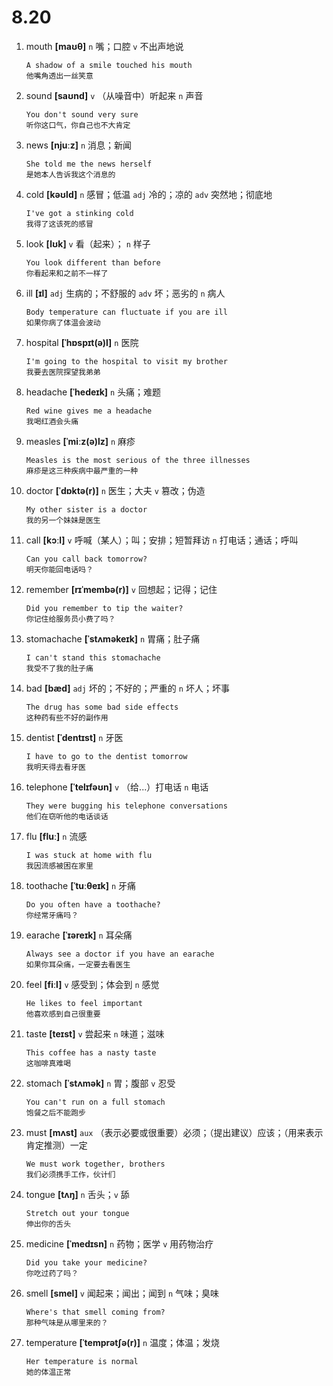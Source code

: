 # 8.20

1. mouth **[maʊθ]** `n` 嘴；口腔 `v` 不出声地说

   ```
   A shadow of a smile touched his mouth
   他嘴角透出一丝笑意
   ```

2. sound **[saʊnd]** `v` （从噪音中）听起来 `n` 声音

   ```
   You don't sound very sure
   听你这口气，你自己也不大肯定
   ```

3. news **[njuːz]** `n` 消息；新闻

   ```
   She told me the news herself
   是她本人告诉我这个消息的
   ```

4. cold **[kəʊld]** `n` 感冒；低温 `adj` 冷的；凉的 `adv` 突然地；彻底地

   ```
   I've got a stinking cold
   我得了这该死的感冒
   ```

5. look **[lʊk]** `v` 看（起来）； `n` 样子

   ```
   You look different than before
   你看起来和之前不一样了
   ```

6. ill **[ɪl]** `adj` 生病的；不舒服的 `adv` 坏；恶劣的 `n` 病人

   ```
   Body temperature can fluctuate if you are ill
   如果你病了体温会波动
   ```

7. hospital **[ˈhɒspɪt(ə)l]** `n` 医院

   ```
   I'm going to the hospital to visit my brother
   我要去医院探望我弟弟
   ```

8. headache **[ˈhedeɪk]** `n` 头痛；难题

   ```
   Red wine gives me a headache
   我喝红酒会头痛
   ```

9. measles **[ˈmiːz(ə)lz]** `n` 麻疹

   ```
   Measles is the most serious of the three illnesses
   麻疹是这三种疾病中最严重的一种
   ```

10. doctor **[ˈdɒktə(r)]** `n` 医生；大夫 `v` 篡改；伪造

    ```
    My other sister is a doctor
    我的另一个妹妹是医生
    ```

11. call **[kɔːl]** `v` 呼喊（某人）；叫；安排；短暂拜访 `n` 打电话；通话；呼叫

    ```
    Can you call back tomorrow?
    明天你能回电话吗？
    ```

12. remember **[rɪˈmembə(r)]** `v` 回想起；记得；记住

    ```
    Did you remember to tip the waiter?
    你记住给服务员小费了吗？
    ```

13. stomachache **[ˈstʌməkeɪk]** `n` 胃痛；肚子痛

    ```
    I can't stand this stomachache
    我受不了我的肚子痛
    ```

14. bad **[bæd]** `adj` 坏的；不好的；严重的 `n` 坏人；坏事

    ```
    The drug has some bad side effects
    这种药有些不好的副作用
    ```

15. dentist **[ˈdentɪst]** `n` 牙医

    ```
    I have to go to the dentist tomorrow
    我明天得去看牙医
    ```

16. telephone **[ˈtelɪfəʊn]** `v` （给...）打电话 `n` 电话

    ```
    They were bugging his telephone conversations
    他们在窃听他的电话谈话
    ```

17. flu **[fluː]** `n` 流感

    ```
    I was stuck at home with flu
    我因流感被困在家里
    ```

18. toothache **[ˈtuːθeɪk]** `n` 牙痛

    ```
    Do you often have a toothache?
    你经常牙痛吗？
    ```

19. earache **[ˈɪəreɪk]** `n` 耳朵痛

    ```
    Always see a doctor if you have an earache
    如果你耳朵痛，一定要去看医生
    ```

20. feel **[fiːl]** `v` 感受到；体会到 `n` 感觉

    ```
    He likes to feel important
    他喜欢感到自己很重要
    ```

21. taste **[teɪst]** `v` 尝起来 `n` 味道；滋味

    ```
    This coffee has a nasty taste
    这咖啡真难喝
    ```

22. stomach **[ˈstʌmək]** `n` 胃；腹部 `v` 忍受

    ```
    You can't run on a full stomach
    饱餐之后不能跑步
    ```

23. must **[mʌst]** `aux` （表示必要或很重要）必须；（提出建议）应该；（用来表示肯定推测）一定

    ```
    We must work together, brothers
    我们必须携手工作，伙计们
    ```

24. tongue **[tʌŋ]** `n` 舌头；`v` 舔

    ```
    Stretch out your tongue
    伸出你的舌头
    ```

25. medicine **[ˈmedɪsn]** `n` 药物；医学 `v` 用药物治疗

    ```
    Did you take your medicine?
    你吃过药了吗？
    ```

26. smell **[smel]** `v` 闻起来；闻出；闻到 `n` 气味；臭味

    ```
    Where's that smell coming from?
    那种气味是从哪里来的？
    ```

27. temperature **[ˈtemprətʃə(r)]** `n` 温度；体温；发烧
    ```
    Her temperature is normal
    她的体温正常
    ```
